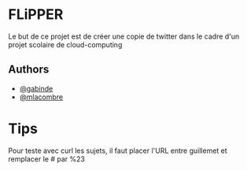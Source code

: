 # FLiPPER

Le but de ce projet est de créer une copie de twitter dans le cadre d'un projet scolaire de cloud-computing


## Authors

- [@gabinde](https://github.com/gabinde)
- [@mlacombre](https://github.com/mlacombre)


# Tips

Pour teste avec curl les sujets, il faut placer l'URL entre guillemet et remplacer le # par %23

